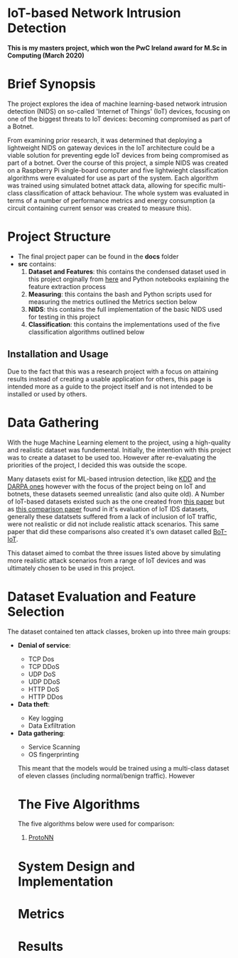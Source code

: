 # IoT-based Network Intrusion Detection

<b>This is my masters project, which won the PwC Ireland award for M.Sc in Computing (March 2020)</b>
<h1>Brief Synopsis</h1>
<p>The project explores the idea of machine learning-based network intrusion detection (NIDS) on so-called 'Internet of Things' (IoT) devices, focusing on one of the biggest threats to IoT devices: becoming compromised as part of a Botnet.</p>
<p>From examining prior research, it was determined that deploying a lightweight NIDS on gateway devices in the IoT architecture could be a viable solution for preventing egde IoT devices from being compromised as part of a botnet. Over the course of this project, a simple NIDS was created on a Raspberry Pi single-board computer and five lightwieght classification algorithms were evaluated for use as part of the system. Each algorithm was trained using simulated botnet attack data, allowing for specific multi-class classification of attack behaviour. The whole system was evaluated in terms of a number of performance metrics and energy consumption (a circuit containing current sensor was created to measure this).</p>




<h1>Project Structure</h1>
<ul>
  <li>The final project paper can be found in the <b>docs</b> folder</li>
  <li><b>src</b> contains:
    <ol>
      <li><b>Dataset and Features</b>: this contains the condensed dataset used in this project orginally from <a href="https://www.unsw.adfa.edu.au/unsw-canberra-cyber/cybersecurity/ADFA-NB15-Datasets/bot_iot.php">here</a> and Python notebooks explaining the feature extraction process</li>
      <li><b>Measuring</b>: this contains the bash and Python scripts used for measuring the metrics outlined the Metrics section below</li>
      <li><b>NIDS</b>: this contains the full implementation of the basic NIDS used for testing in this project</li>
      <li><b>Classification</b>: this contains the implementations used of the five classification algorithms outlined below</li>
    </ol>
</ul>  

<h2>Installation and Usage</h2>
<p>Due to the fact that this was a research project with a focus on attaining results instead of creating a usable application for others, this page is intended more as a guide to the project itself and is not intended to be installed or used by others.</p>

<h1>Data Gathering</h1>
  <p>With the huge Machine Learning element to the project, using a high-quality and realistic dataset was fundemental. Initially, the intention with this project was to create a dataset to be used too. However after re-evaluating the priorities of the project, I decided this was outside the scope.</p>
  <p>Many datasets exist for ML-based intrusion detection, like <a href="https://kdd.ics.uci.edu/databases/kddcup99/kddcup99.html">KDD</a> and <a href="https://www.ll.mit.edu/r-d/datasets">the DARPA ones</a> however with the focus of the project being on IoT and botnets, these datasets seemed unrealistic (and also quite old). A Number of IoT-based datasets existed such as the one created from <a href="https://arxiv.org/abs/1804.04159">this paper</a> but as <a href="https://arxiv.org/abs/1811.00701">this comparison paper</a> found in it's evaluation of IoT IDS datasets, generally these datatsets suffered from a lack of inclusion of IoT traffic, were not realistic or did not include realistic attack scenarios. This same paper that did these comparisons also created it's own dataset called <a href="https://www.unsw.adfa.edu.au/unsw-canberra-cyber/cybersecurity/ADFA-NB15-Datasets/bot_iot.php">BoT-IoT</a>.</p>
  <p>This dataset aimed to combat the three issues listed above by simulating more realistic attack scenarios from a range of IoT devices and was ultimately chosen to be used in this project.</p>
<h1>Dataset Evaluation and Feature Selection</h1>
<p>The dataset contained ten attack classes, broken up into three main groups:</p>
<ul>
  <li><b>Denial of service</b>:</li>
  <ul>
    <li>TCP Dos</li>
    <li>TCP DDoS</li>
    <li>UDP DoS</li>
    <li>UDP DDoS</li>
    <li>HTTP DoS</li>
    <li>HTTP DDos</li>
  </ul>  
  <li><b>Data theft</b>:</li>
  <ul>
    <li>Key logging</li>
    <li>Data Exfiltration</li>
  </ul>
  <li><b>Data gathering</b>:</li>
  <ul>
    <li>Service Scanning</li>
    <li>OS fingerprinting</li>
</ul>
  <p></p>
<p>This meant that the models would be trained using a multi-class dataset of eleven classes (including normal/benign traffic). However
<h1>The Five Algorithms</h1>
<p>The five algorithms below were used for comparison:</p>  
<ol>
  <li><a href="https://github.com/Microsoft/EdgeML/wiki/ProtoNN">ProtoNN</a></li>
</ol>  
<h1>System Design and Implementation</h1>
<h1>Metrics</h1>
<h1>Results</h1>
